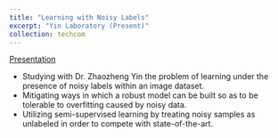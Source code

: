 ```yaml
---
title: "Learning with Noisy Labels"
excerpt: "Yin Laboratory (Present)"
collection: techcom
---
```

[Presentation](https://roshankenia.github.io/files/consistencybasedregularization.pdf)
- Studying with Dr. Zhaozheng Yin the problem of learning under the presence of noisy labels within an image dataset.
- Mitigating ways in which a robust model can be built so as to be tolerable to overfitting caused by noisy data.
- Utilizing semi-supervised learning by treating noisy samples as unlabeled in order to compete with state-of-the-art.